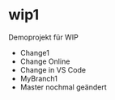 ﻿# wip1
Demoprojekt für WIP
* Change1
* Change Online
* Change in VS Code
* MyBranch1
* Master nochmal geändert


